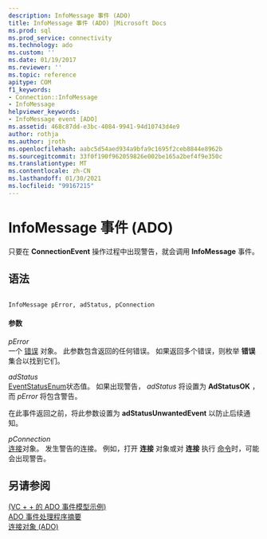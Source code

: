 ```yaml
---
description: InfoMessage 事件 (ADO)
title: InfoMessage 事件 (ADO) |Microsoft Docs
ms.prod: sql
ms.prod_service: connectivity
ms.technology: ado
ms.custom: ''
ms.date: 01/19/2017
ms.reviewer: ''
ms.topic: reference
apitype: COM
f1_keywords:
- Connection::InfoMessage
- InfoMessage
helpviewer_keywords:
- InfoMessage event [ADO]
ms.assetid: 468c87dd-e3bc-4084-9941-94d10743d4e9
author: rothja
ms.author: jroth
ms.openlocfilehash: aabc5d54aed934a9bfa9c1695f2ceb8844e8962b
ms.sourcegitcommit: 33f0f190f962059826e002be165a2bef4f9e350c
ms.translationtype: MT
ms.contentlocale: zh-CN
ms.lasthandoff: 01/30/2021
ms.locfileid: "99167215"
---
```

# <a name="infomessage-event-ado"></a>InfoMessage 事件 (ADO)
只要在 **ConnectionEvent** 操作过程中出现警告，就会调用 **InfoMessage** 事件。  
  
## <a name="syntax"></a>语法  
  
```  
  
InfoMessage pError, adStatus, pConnection  
```  
  
#### <a name="parameters"></a>参数  
 *pError*  
 一个 [错误](./error-object.md) 对象。 此参数包含返回的任何错误。 如果返回多个错误，则枚举 **错误** 集合以找到它们。  
  
 *adStatus*  
 [EventStatusEnum](./eventstatusenum.md)状态值。 如果出现警告， *adStatus* 将设置为 **AdStatusOK** ，而 *pError* 将包含警告。  
  
 在此事件返回之前，将此参数设置为 **adStatusUnwantedEvent** 以防止后续通知。  
  
 *pConnection*  
 [连接](./connection-object-ado.md)对象。 发生警告的连接。 例如，打开 **连接** 对象或对 **连接** 执行 [命令](./command-object-ado.md)时，可能会出现警告。  
  
## <a name="see-also"></a>另请参阅  
 [ (VC + + 的 ADO 事件模型示例) ](./ado-events-model-example-vc.md)   
 [ADO 事件处理程序摘要](../../guide/data/ado-event-handler-summary.md)   
 [连接对象 (ADO)](./connection-object-ado.md)